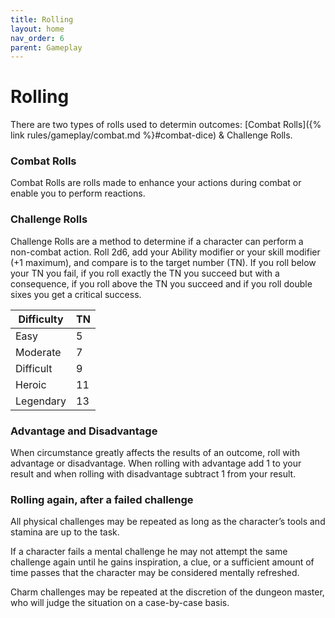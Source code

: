 ```yaml
---
title: Rolling
layout: home
nav_order: 6
parent: Gameplay
---
```


# Rolling
There are two types of rolls used to determin outcomes:  [Combat Rolls]({% link rules/gameplay/combat.md %}#combat-dice) & Challenge Rolls.


### Combat Rolls
Combat Rolls are rolls made to enhance your actions during combat or enable you to perform reactions.


### Challenge Rolls
Challenge Rolls are a method to determine if a character can perform a non-combat action.  Roll 2d6, add your Ability modifier or your skill modifier (+1 maximum), and compare is to the target number (TN). If you roll below your TN you fail, if you roll exactly the TN you succeed but with a consequence, if you roll above the TN you succeed and if you roll double sixes you get a critical success.


| Difficulty | TN            |
| ---------- | ------------- |
| Easy       | 5             |
| Moderate   | 7             |
| Difficult  | 9             |
| Heroic     | 11            |
| Legendary  | 13            |


### Advantage and Disadvantage
When circumstance greatly affects the results of an outcome, roll with advantage or disadvantage.  When rolling with advantage add 1 to your result and when rolling with disadvantage subtract 1 from your result.

### Rolling again, after a failed challenge
All physical challenges may be repeated as long as the character’s tools and stamina are up to the task.

If a character fails a mental challenge he may not attempt the same challenge again until he gains inspiration, a clue, or a sufficient amount of time passes that the character may be considered mentally refreshed.

Charm challenges may be repeated at the discretion of the dungeon master, who will judge the situation on a case-by-case basis.